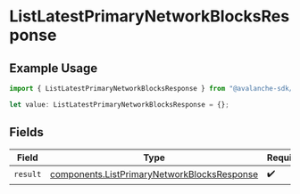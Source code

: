 # ListLatestPrimaryNetworkBlocksResponse

## Example Usage

```typescript
import { ListLatestPrimaryNetworkBlocksResponse } from "@avalanche-sdk/devtools/models/operations";

let value: ListLatestPrimaryNetworkBlocksResponse = {};
```

## Fields

| Field                                                                                                      | Type                                                                                                       | Required                                                                                                   | Description                                                                                                |
| ---------------------------------------------------------------------------------------------------------- | ---------------------------------------------------------------------------------------------------------- | ---------------------------------------------------------------------------------------------------------- | ---------------------------------------------------------------------------------------------------------- |
| `result`                                                                                                   | [components.ListPrimaryNetworkBlocksResponse](../../models/components/listprimarynetworkblocksresponse.md) | :heavy_check_mark:                                                                                         | N/A                                                                                                        |